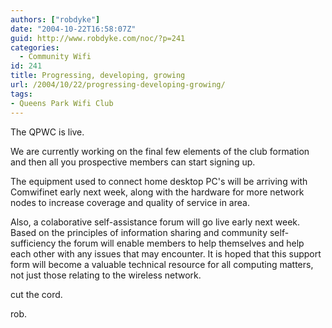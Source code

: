 ```yaml
---
authors: ["robdyke"]
date: "2004-10-22T16:58:07Z"
guid: http://www.robdyke.com/noc/?p=241
categories:
  - Community Wifi
id: 241
title: Progressing, developing, growing
url: /2004/10/22/progressing-developing-growing/
tags:
- Queens Park Wifi Club
---
```

The QPWC is live.

We are currently working on the final few elements of the club formation and then all you prospective members can start signing up.

The equipment used to connect home desktop PC's will be arriving with Comwifinet early next week, along with the hardware for more network nodes to increase coverage and quality of service in area.

Also, a colaborative self-assistance forum will go live early next week. Based on the principles of information sharing and community self-sufficiency the forum will enable members to help themselves and help each other with any issues that may encounter. It is hoped that this support form will become a valuable technical resource for all computing matters, not just those relating to the wireless network.

cut the cord.

rob.